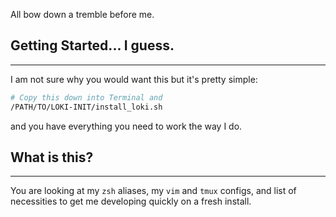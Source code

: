 All bow down a tremble before me.

## Getting Started... I guess.

------------------

I am not sure why you would want this but it's pretty simple:

```bash
# Copy this down into Terminal and
/PATH/TO/LOKI-INIT/install_loki.sh
```
and you have everything you need to work the way I do.

## What is this?

------------------

You are looking at my `zsh` aliases, my `vim` and `tmux` configs, and list
of necessities to get me developing quickly on a fresh install.
